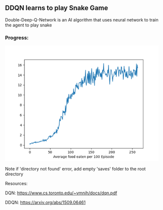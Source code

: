 ## DDQN learns to play Snake Game

Double-Deep-Q-Network is an AI algorithm that uses neural network to train the agent to play snake

### Progress:

![alt text](https://github.com/YHL04/SnakeDDQN/blob/master/logs/graph.png?raw=true "Average Points Per 100 game")





Note if 'directory not found' error, add empty 'saves' folder to the root directory

Resources:

DQN: https://www.cs.toronto.edu/~vmnih/docs/dqn.pdf

DDQN: https://arxiv.org/abs/1509.06461



